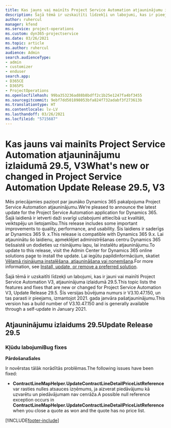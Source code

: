 ```yaml
---
title: Kas jauns vai mainīts Project Service Automation atjauninājumu izlaidumā 29.5, labojumfails, V3
description: Šajā tēmā ir uzskaitīti līdzekļi un labojumi, kas ir pieejami Project Service Automation, labojumfails 29.5, V3.
author: ruhercul
manager: kfend
ms.service: project-operations
ms.custom: dyn365-projectservice
ms.date: 03/26/2021
ms.topic: article
ms.author: ruhercul
audience: Admin
search.audienceType:
- admin
- customizer
- enduser
search.app:
- D365CE
- D365PS
- ProjectOperations
ms.openlocfilehash: 99ba353236ad88b8bdff2c1b25e1247fa4bf3455
ms.sourcegitcommit: 9ebf7dd501898053bfa824f732adabf3f273613b
ms.translationtype: HT
ms.contentlocale: lv-LV
ms.lasthandoff: 03/26/2021
ms.locfileid: "5715687"
---
```

# <a name="whats-new-or-changed-in-project-service-automation-update-release-295-v3"></a><span data-ttu-id="c1c48-103">Kas jauns vai mainīts Project Service Automation atjauninājumu izlaidumā 29.5, V3</span><span class="sxs-lookup"><span data-stu-id="c1c48-103">What's new or changed in Project Service Automation Update Release 29.5, V3</span></span>

<span data-ttu-id="c1c48-104">Mēs priecājamies paziņot par jaunāko Dynamics 365 pakalpojuma Project Service Automation atjauninājumu.</span><span class="sxs-lookup"><span data-stu-id="c1c48-104">We’re pleased to announce the latest update for the Project Service Automation application for Dynamics 365.</span></span> <span data-ttu-id="c1c48-105">Šajā laidienā ir ietverti daži svarīgi uzlabojumi attiecībā uz kvalitāti, veiktspēju un lietojamību.</span><span class="sxs-lookup"><span data-stu-id="c1c48-105">This release includes some important improvements to quality, performance, and usability.</span></span> <span data-ttu-id="c1c48-106">Šis laidiens ir saderīgs ar Dynamics 365 9. x.</span><span class="sxs-lookup"><span data-stu-id="c1c48-106">This release is compatible with Dynamics 365 9.x.</span></span> <span data-ttu-id="c1c48-107">Lai atjauninātu šo laidienu, apmeklējiet administrēšanas centru Dynamics 365 tiešsaistē un dodieties uz risinājumu lapu, lai instalētu atjauninājumu.</span><span class="sxs-lookup"><span data-stu-id="c1c48-107">To update to this release, visit the Admin Center for Dynamics 365 online solutions page to install the update.</span></span> <span data-ttu-id="c1c48-108">Lai iegūtu papildinformācijum, skatiet [Vēlamā risinājuma instalēšana, atjaunināšana vai noņemšana](https://docs.microsoft.com/power-platform/admin/install-remove-preferred-solution).</span><span class="sxs-lookup"><span data-stu-id="c1c48-108">For more information, see [Install, update, or remove a preferred solution](https://docs.microsoft.com/power-platform/admin/install-remove-preferred-solution).</span></span>

<span data-ttu-id="c1c48-109">Šajā tēmā ir uzskaitīti līdzekļi un labojumi, kas ir jauni vai mainīti Project Service Automation V3, atjauninājuma izlaidumā 29.5.</span><span class="sxs-lookup"><span data-stu-id="c1c48-109">This topic lists the features and fixes that are new or changed for Project Service Automation V3, Update Release 29.5.</span></span> <span data-ttu-id="c1c48-110">Šīs versijas būvējuma numurs ir V3.10.47.150, un tas parasti ir pieejams, izmantojot 2021. gada janvāra pašatjauninājumu.</span><span class="sxs-lookup"><span data-stu-id="c1c48-110">This version has a build number of V3.10.47.150 and is generally available through a self-update in January 2021.</span></span>

## <a name="update-release-295"></a><span data-ttu-id="c1c48-111">Atjauninājumu izlaidums 29.5</span><span class="sxs-lookup"><span data-stu-id="c1c48-111">Update Release 29.5</span></span>

### <a name="bug-fixes"></a><span data-ttu-id="c1c48-112">Kļūdu labojumi</span><span class="sxs-lookup"><span data-stu-id="c1c48-112">Bug fixes</span></span>


<span data-ttu-id="c1c48-113">**Pārdošana**</span><span class="sxs-lookup"><span data-stu-id="c1c48-113">**Sales**</span></span>

<span data-ttu-id="c1c48-114">Ir novērstas tālāk norādītās problēmas.</span><span class="sxs-lookup"><span data-stu-id="c1c48-114">The following issues have been fixed:</span></span>

- <span data-ttu-id="c1c48-115">**ContractLineMapHelper.UpdateContractLineDetailPriceListReference** var rasties nulles atsauces izņēmums, ja aizverat piedāvājumu kā uzvarētu un piedāvājumam nav cenrāža.</span><span class="sxs-lookup"><span data-stu-id="c1c48-115">A possible null reference exception occurs in **ContractLineMapHelper.UpdateContractLineDetailPriceListReference** when you close a quote as won and the quote has no price list.</span></span>


[!INCLUDE[footer-include](../includes/footer-banner.md)]
